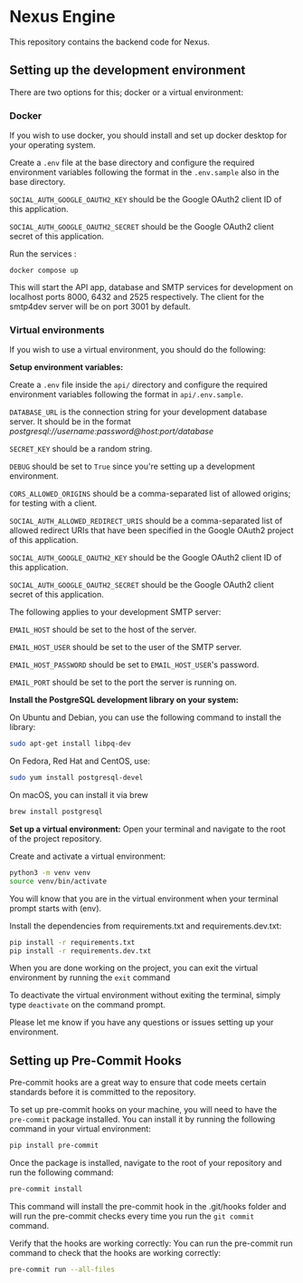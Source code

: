 # Nexus Engine

This repository contains the backend code for Nexus.

## Setting up the development environment

There are two options for this; docker or a virtual environment:

### Docker

If you wish to use docker, you should install and set up docker desktop for your operating system.

Create a `.env` file at the base directory and configure the required environment variables following the format in the `.env.sample` also in the base directory.

`SOCIAL_AUTH_GOOGLE_OAUTH2_KEY` should be the Google OAuth2 client ID of this application.

`SOCIAL_AUTH_GOOGLE_OAUTH2_SECRET` should be the Google OAuth2 client secret of this application.

Run the services :

`docker compose up`

This will start the API app, database and SMTP services for development on localhost ports 8000, 6432 and 2525 respectively. The client for the smtp4dev server will be on port 3001 by default.

### Virtual environments

If you wish to use a virtual environment, you should do the following:

**Setup environment variables:**

Create a `.env` file inside the `api/` directory and configure the required environment variables following the format in `api/.env.sample`.

`DATABASE_URL` is the connection string for your development database server. It should be in the format _postgresql://username:password@host:port/database_

`SECRET_KEY` should be a random string.

`DEBUG` should be set to `True` since you're setting up a development environment.

`CORS_ALLOWED_ORIGINS` should be a comma-separated list of allowed origins; for testing with a client.

`SOCIAL_AUTH_ALLOWED_REDIRECT_URIS` should be a comma-separated list of allowed redirect URIs that have been specified in the Google OAuth2 project of this application.

`SOCIAL_AUTH_GOOGLE_OAUTH2_KEY` should be the Google OAuth2 client ID of this application.

`SOCIAL_AUTH_GOOGLE_OAUTH2_SECRET` should be the Google OAuth2 client secret of this application.

The following applies to your development SMTP server:

`EMAIL_HOST` should be set to the host of the server.

`EMAIL_HOST_USER` should be set to the user of the SMTP server.

`EMAIL_HOST_PASSWORD` should be set to `EMAIL_HOST_USER`'s password.

`EMAIL_PORT` should be set to the port the server is running on.

**Install the PostgreSQL development library on your system:**

On Ubuntu and Debian, you can use the following command to install the library:

```bash
sudo apt-get install libpq-dev
```

On Fedora, Red Hat and CentOS, use:

```bash
sudo yum install postgresql-devel
```

On macOS, you can install it via brew

```bash
brew install postgresql
```

**Set up a virtual environment:**
Open your terminal and navigate to the root of the project repository.

Create and activate a virtual environment:

```bash
python3 -m venv venv
source venv/bin/activate
```

You will know that you are in the virtual environment when your terminal prompt starts with (env).

Install the dependencies from requirements.txt and requirements.dev.txt:

```bash
pip install -r requirements.txt
pip install -r requirements.dev.txt
```

When you are done working on the project, you can exit the virtual environment by running the `exit` command

To deactivate the virtual environment without exiting the terminal, simply type `deactivate` on the command prompt.

Please let me know if you have any questions or issues setting up your environment.

## Setting up Pre-Commit Hooks

Pre-commit hooks are a great way to ensure that code meets certain standards before it is committed to the repository.

To set up pre-commit hooks on your machine, you will need to have the `pre-commit` package installed. You can install it by running the following command in your virtual environment:

```bash
pip install pre-commit
```

Once the package is installed, navigate to the root of your repository and run the following command:

```bash
pre-commit install
```

This command will install the pre-commit hook in the .git/hooks folder and will run the pre-commit checks every time you run the `git commit` command.

Verify that the hooks are working correctly: You can run the pre-commit run command to check that the hooks are working correctly:

```bash
pre-commit run --all-files
```
